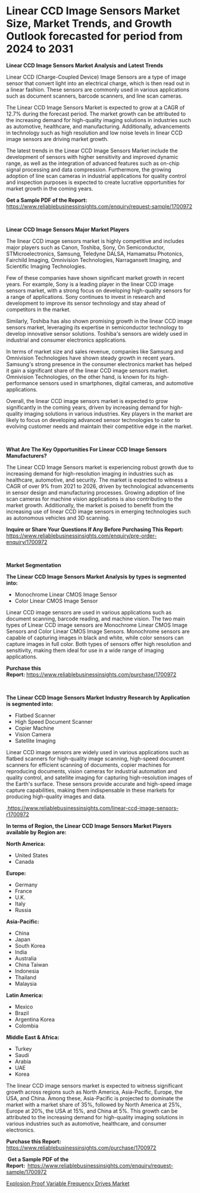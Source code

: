 <p><h1>Linear CCD Image Sensors Market Size, Market Trends, and Growth Outlook forecasted for period from 2024 to 2031</h1></p><p><strong>Linear CCD Image Sensors Market Analysis and Latest Trends</strong></p>
<p><p>Linear CCD (Charge-Coupled Device) Image Sensors are a type of image sensor that convert light into an electrical charge, which is then read out in a linear fashion. These sensors are commonly used in various applications such as document scanners, barcode scanners, and line scan cameras.</p><p>The Linear CCD Image Sensors Market is expected to grow at a CAGR of 12.7% during the forecast period. The market growth can be attributed to the increasing demand for high-quality imaging solutions in industries such as automotive, healthcare, and manufacturing. Additionally, advancements in technology such as high resolution and low noise levels in linear CCD image sensors are driving market growth.</p><p>The latest trends in the Linear CCD Image Sensors Market include the development of sensors with higher sensitivity and improved dynamic range, as well as the integration of advanced features such as on-chip signal processing and data compression. Furthermore, the growing adoption of line scan cameras in industrial applications for quality control and inspection purposes is expected to create lucrative opportunities for market growth in the coming years.</p></p>
<p><strong>Get a Sample PDF of the Report:&nbsp;</strong> <a href="https://www.reliablebusinessinsights.com/enquiry/request-sample/1700972">https://www.reliablebusinessinsights.com/enquiry/request-sample/1700972</a></p>
<p>&nbsp;</p>
<p><strong>Linear CCD Image Sensors Major Market Players</strong></p>
<p><p>The linear CCD image sensors market is highly competitive and includes major players such as Canon, Toshiba, Sony, On Semiconductor, STMicroelectronics, Samsung, Teledyne DALSA, Hamamatsu Photonics, Fairchild Imaging, Omnivision Technologies, Narragansett Imaging, and Scientific Imaging Technologies.</p><p>Few of these companies have shown significant market growth in recent years. For example, Sony is a leading player in the linear CCD image sensors market, with a strong focus on developing high-quality sensors for a range of applications. Sony continues to invest in research and development to improve its sensor technology and stay ahead of competitors in the market.</p><p>Similarly, Toshiba has also shown promising growth in the linear CCD image sensors market, leveraging its expertise in semiconductor technology to develop innovative sensor solutions. Toshiba's sensors are widely used in industrial and consumer electronics applications.</p><p>In terms of market size and sales revenue, companies like Samsung and Omnivision Technologies have shown steady growth in recent years. Samsung's strong presence in the consumer electronics market has helped it gain a significant share of the linear CCD image sensors market. Omnivision Technologies, on the other hand, is known for its high-performance sensors used in smartphones, digital cameras, and automotive applications.</p><p>Overall, the linear CCD image sensors market is expected to grow significantly in the coming years, driven by increasing demand for high-quality imaging solutions in various industries. Key players in the market are likely to focus on developing advanced sensor technologies to cater to evolving customer needs and maintain their competitive edge in the market.</p></p>
<p>&nbsp;</p>
<p><strong>What Are The Key Opportunities For Linear CCD Image Sensors Manufacturers?</strong></p>
<p><p>The Linear CCD Image Sensors market is experiencing robust growth due to increasing demand for high-resolution imaging in industries such as healthcare, automotive, and security. The market is expected to witness a CAGR of over 9% from 2021 to 2026, driven by technological advancements in sensor design and manufacturing processes. Growing adoption of line scan cameras for machine vision applications is also contributing to the market growth. Additionally, the market is poised to benefit from the increasing use of linear CCD image sensors in emerging technologies such as autonomous vehicles and 3D scanning.</p></p>
<p><strong>Inquire or Share Your Questions If Any Before Purchasing This Report:</strong> <a href="https://www.reliablebusinessinsights.com/enquiry/pre-order-enquiry/1700972">https://www.reliablebusinessinsights.com/enquiry/pre-order-enquiry/1700972</a></p>
<p>&nbsp;</p>
<p><strong>Market Segmentation</strong></p>
<p><strong>The Linear CCD Image Sensors Market Analysis by types is segmented into:</strong></p>
<p><ul><li>Monochrome Linear CMOS Image Sensor</li><li>Color Linear CMOS Image Sensor</li></ul></p>
<p><p>Linear CCD image sensors are used in various applications such as document scanning, barcode reading, and machine vision. The two main types of Linear CCD image sensors are Monochrome Linear CMOS Image Sensors and Color Linear CMOS Image Sensors. Monochrome sensors are capable of capturing images in black and white, while color sensors can capture images in full color. Both types of sensors offer high resolution and sensitivity, making them ideal for use in a wide range of imaging applications.</p></p>
<p><strong>Purchase this Report:&nbsp;</strong><a href="https://www.reliablebusinessinsights.com/purchase/1700972">https://www.reliablebusinessinsights.com/purchase/1700972</a></p>
<p>&nbsp;</p>
<p><strong>The Linear CCD Image Sensors Market Industry Research by Application is segmented into:</strong></p>
<p><ul><li>Flatbed Scanner</li><li>High Speed Document Scanner</li><li>Copier Machine</li><li>Vision Camera</li><li>Satellite Imaging</li></ul></p>
<p><p>Linear CCD image sensors are widely used in various applications such as flatbed scanners for high-quality image scanning, high-speed document scanners for efficient scanning of documents, copier machines for reproducing documents, vision cameras for industrial automation and quality control, and satellite imaging for capturing high-resolution images of the Earth's surface. These sensors provide accurate and high-speed image capture capabilities, making them indispensable in these markets for producing high-quality images and data.</p></p>
<p><a href="https://www.reliablebusinessinsights.com/linear-ccd-image-sensors-r1700972">&nbsp;https://www.reliablebusinessinsights.com/linear-ccd-image-sensors-r1700972</a></p>
<p><strong>In terms of Region, the Linear CCD Image Sensors Market Players available by Region are:</strong></p>
<p>
    <p> <strong> North America: </strong>
        <ul>
            <li>United States</li>
            <li>Canada</li>
        </ul>
        </p> 
    <p> <strong> Europe: </strong>
        <ul>
            <li>Germany</li>
            <li>France</li>
            <li>U.K.</li>
            <li>Italy</li>
            <li>Russia</li>
        </ul>
        </p> 
    <p> <strong> Asia-Pacific: </strong>
        <ul>
            <li>China</li>
            <li>Japan</li>
            <li>South Korea</li>
            <li>India</li>
            <li>Australia</li>
            <li>China Taiwan</li>
            <li>Indonesia</li>
            <li>Thailand</li>
            <li>Malaysia</li>
        </ul>
        </p> 
    <p> <strong> Latin America: </strong>
        <ul>
            <li>Mexico</li>
            <li>Brazil</li>
            <li>Argentina Korea</li>
            <li>Colombia</li>
        </ul>
        </p> 
    <p> <strong> Middle East & Africa: </strong>
        <ul>
            <li>Turkey</li>
            <li>Saudi</li>
            <li>Arabia</li>
            <li>UAE</li>
            <li>Korea</li>
        </ul>
    </p>
    </p>
<p><p>The linear CCD image sensors market is expected to witness significant growth across regions such as North America, Asia-Pacific, Europe, the USA, and China. Among these, Asia-Pacific is projected to dominate the market with a market share of 35%, followed by North America at 25%, Europe at 20%, the USA at 15%, and China at 5%. This growth can be attributed to the increasing demand for high-quality imaging solutions in various industries such as automotive, healthcare, and consumer electronics.</p></p>
<p><strong>Purchase this Report: </strong><a href="https://www.reliablebusinessinsights.com/purchase/1700972">https://www.reliablebusinessinsights.com/purchase/1700972</a></p>
<p>&nbsp;<strong>Get a Sample PDF of the Report:&nbsp;&nbsp;</strong><a href="https://www.reliablebusinessinsights.com/enquiry/request-sample/1700972">https://www.reliablebusinessinsights.com/enquiry/request-sample/1700972</a></p>
<p><strong></strong></p>
<p><p><a href="https://github.com/nicholepatriciadoylenwnrjr0/Market-Research-Report-List-2/blob/main/explosion-proof-variable-frequency-drives-market.md">Explosion Proof Variable Frequency Drives Market</a></p></p>